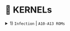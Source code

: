 # 📌 KERNELs

<details>

<summary>1) <code>Infection</code> | <code>A10-A13 ROMs</code></summary>

`Tentang:`&#x20;

Nama  : **Kernel Infection**

Rilis      : **2024-09-12**

Device : **Santoni**

`Download:`

* [OC](https://t.me/dumpbuilds/6)
* [NON OC](https://t.me/dumpbuilds/3)

`Changelogs:`

* [Full changelogs](https://github.com/dhelo11/android_kernel_xiaomi_santoni_4.9/commits/OC/)
* Rebase from XýL kernel source
* Upstream linux to 4.9.349
* base: Merge clo tag 'LA.UM.10.6.2.c26-01500-89xx.0'
* audio: kernel: Merge clo tag 'LA.UM.10.6.2.c26-01500-89xx.0'
* Overclock CPU 1497MHz & GPU 600MHz
* power: Improve charging speed (OC variant)
* KernelSU version 0.9.5 (11872)
* bbr as default tcp congestion
* Fix wifi issue with magisk 27.0
* Implement Bore Scheduler for kernel 4.9
* net: wireguard: Add & update WireGuard to v1.0.20220627
* Add DTS Eagle audio (Compatible with DTS:X Ultra)
* Compile with Neutron Clang 19 with lld linker

`Notes:`

* Compatible with A10-A13 roms, A14 don't know
* APatch support
* Decrease GPU freq to 575MHz if you find glitch with OC variant
* Recommended [Recovery](https://t.me/jabiyeff_caf/114)

`Daftar Pustaka:`

1. SANTONI UPDATE. (2024, 13 September). Telegram. Diakses pada 14 Desember 2024, dari https://t.me/r4xchannel/5672

</details>
